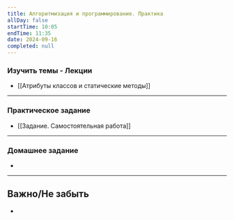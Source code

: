 ```yaml
---
title: Алгоритмизация и программирование. Практика
allDay: false
startTime: 10:05
endTime: 11:35
date: 2024-09-16
completed: null
---
```

### Изучить темы - Лекции

- [[Атрибуты классов и статические методы]]

---
### Практическое задание

- [[Задание. Самостоятельная работа]]

---
### Домашнее задание

- 

---
## Важно/Не забыть

- 